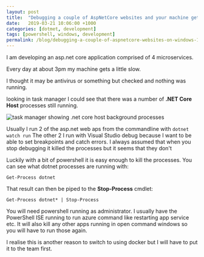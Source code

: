 ```yaml
---
layout: post
title:  "Debugging a couple of AspNetCore websites and your machine gets slow?"
date:   2019-03-21 10:06:00 +1000
categories: [dotmet, development]
tags: [powershell, windows, development]
permalink: /blog/debugging-a-couple-of-aspnetcore-websites-on-windows-10-and-your-machine-gets-slow/
---
```



I am developing an asp.net core application comprised of 4 microservices.

Every day at about 3pm my machine gets a little slow.

I thought it may be antivirus or something but checked and nothing was running.

looking in task manager I could see that there was a number of **.NET Core Host** processes still running.

![task manager showing .net core host background processes][1]

Usually I run 2 of the asp.net web aps from the commandline with ```dotnet watch run```
The other 2 I run with Visual Studio debug because I want to be able to set breakpoints and catch errors.
I always assumed that when you stop debugging it killed the processes but it seems that they don't

Luckily with a bit of powershell it is easy enough to kill the processes.
You can see what dotnet processes are running with:

```
Get-Process dotnet
```


That result can then be piped to the **Stop-Process** cmdlet:

```
Get-Process dotnet* | Stop-Process
```

You will need powershell running as administrator. I usually have the PowerShell ISE running to run azure command like restarting app service etc.
It will also kill any other apps running in open command windows so you will have to run those again.



I realise this is another reason to switch to using docker but I will have to put it to the team first.


  [1]: /media/1022/k2tv7033uth21.png